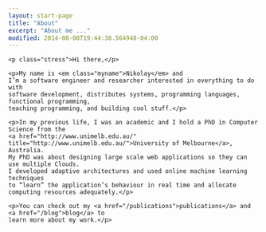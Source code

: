 ```yaml
---
layout: start-page
title: "About"
excerpt: "About me ..."
modified: 2014-08-08T19:44:38.564948-04:00
---
```



<div class="about-page-content">

    <p class="stress">Hi there,</p>

    <p>My name is <em class="myname">Nikolay</em> and 
    I’m a software engineer and researcher interested in everything to do with
    software development, distributes systems, programming languages, functional programming, 
    teaching programming, and building cool stuff.</p>

    <p>In my previous life, I was an academic and I hold a PhD in Computer Science from the
    <a href="http://www.unimelb.edu.au/" title="http://www.unimelb.edu.au/">University of Melbourne</a>, Australia.
    My PhD was about designing large scale web applications so they can use multiple Clouds. 
    I developed adaptive architectures and used online machine learning techniques 
    to “learn” the application’s behaviour in real time and allocate computing resources adequately.</p>

    <p>You can check out my <a href="/publications">publications</a> and <a href="/blog">blog</a> to 
    learn more about my work.</p>

</div>
      
